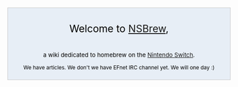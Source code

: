<div style="background-color:#e7eef6; border: 1px solid #ccc; color:#000; margin-top: 15px; margin-bottom: 10px; padding: 8px; text-align:center;">

<div style="font-size: 162%; border: none; margin: 0; padding:.1em;">

Welcome to [NSBrew](NSBrew:About "wikilink"),

</div>

<div style="font-size: 95%">

a wiki dedicated to homebrew on the [Nintendo
Switch](Nintendo%20Switch.md "wikilink").

</div>

<div style="font-size:85%;">

We have [](Special:Statistics "wikilink") articles. We don't we have
EFnet IRC channel yet. We will one day :)

</div>

</div>
